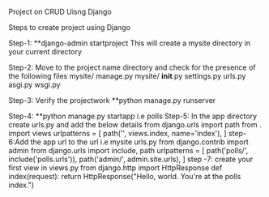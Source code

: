 Project on CRUD Uisng Django


Steps to create project using Django

Step-1: **django-admin startproject <projectname> 
    This will create a mysite directory in your current directory

Step-2: Move to the project name directory and check for the presence of the following files
    mysite/
    manage.py
    mysite/
        __init__.py
        settings.py
        urls.py
        asgi.py
        wsgi.py
     
 Step-3: Verify the projectwork
       **python manage.py runserver   
       
Step-4: **python manage.py startapp <app name> i.e polls
Step-5: In the app directory create urls.py and add the below details
         from django.urls import path
         from . import views
         urlpatterns = [
             path('', views.index, name='index'),
         ]
step-6:Add the app url to the <project name> url i.e mysite urls.py
        from django.contrib import admin
        from django.urls import include, path
        urlpatterns = [
           path('polls/', include('polls.urls')),
           path('admin/', admin.site.urls),
           ]
step -7: create your first view in views.py
         from django.http import HttpResponse
        def index(request):
          return HttpResponse("Hello, world. You're at the polls index.")
        
  
